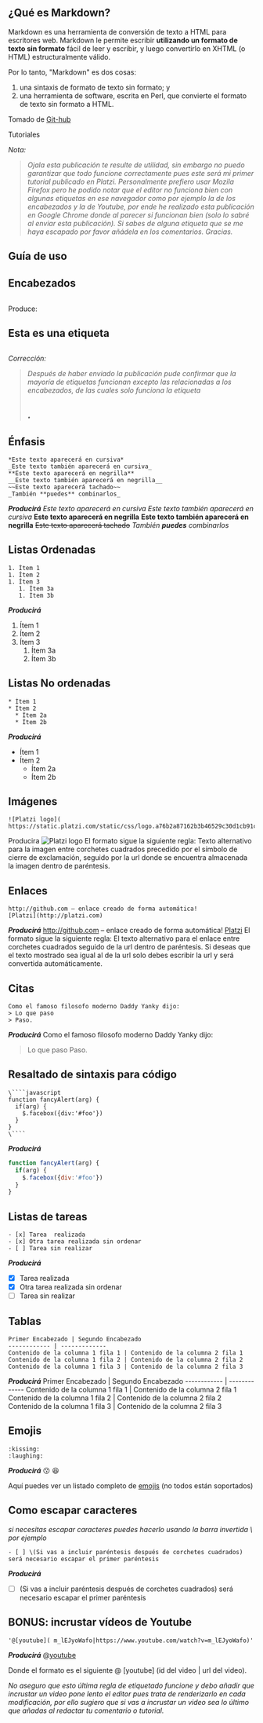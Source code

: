 ## ¿Qué es Markdown?
Markdown es una herramienta de conversión de texto a HTML para escritores web. Markdown le permite escribir **utilizando un formato de texto sin formato** fácil de leer y escribir, y luego convertirlo en XHTML (o HTML) estructuralmente válido.

Por lo tanto, "Markdown" es dos cosas: 
1.	una sintaxis de formato de texto sin formato; y 
2.	una herramienta de software, escrita en Perl, que convierte el formato de texto sin formato a HTML.

Tomado de [Git-hub]( https://guides.github.com/features/mastering-markdown/) 

Tutoriales

_Nota:_
> _Ojala esta publicación te resulte de utilidad, sin embargo no puedo garantizar que todo funcione correctamente pues este será mi primer tutorial publicado en Platzi. Personalmente prefiero usar Mozila Firefox pero he podido notar que el editor no funciona bien con algunas etiquetas en ese navegador como por ejemplo la de los encabezados y la de Youtube, por ende he realizado esta publicación en Google Chrome donde al parecer si funcionan bien (solo lo sabré al enviar esta publicación). Si sabes de alguna etiqueta que se me haya escapado por favor añádela en los comentarios. Gracias._

## Guía de uso 
## Encabezados
````## Esta es una etiqueta <h2> 
````
Produce:
## Esta es una etiqueta <h2> 
_Corrección:_
> _Después de haber enviado la publicación pude confirmar que la mayoría de etiquetas funcionan excepto las relacionadas a los encabezados, de las cuales solo funciona la etiqueta <h2>._



## Énfasis
````
*Este texto aparecerá en cursiva*
_Este texto también aparecerá en cursiva_
**Este texto aparecerá en negrilla**
__Este texto también aparecerá en negrilla__
~~Este texto aparecerá tachado~~
_También **puedes** combinarlos_
````
_**Producirá**_
*Este texto aparecerá en cursiva*
_Este texto también aparecerá en cursiva_
**Este texto aparecerá en negrilla**
__Este texto también aparecerá en negrilla__
~~Este texto aparecerá tachado~~
_También **puedes** combinarlos_


## Listas Ordenadas
````
1. Ítem 1
1. Ítem 2
1. Ítem 3
   1. Ítem 3a
   1. Ítem 3b
````
_**Producirá**_
1. Ítem 1
1. Ítem 2
1. Ítem 3
   1. Ítem 3a
   1. Ítem 3b

## Listas No ordenadas
````
* Ítem 1
* Ítem 2
  * Ítem 2a
  * Ítem 2b
````
_**Producirá**_
* Ítem 1
* Ítem 2
  * Ítem 2a
  * Ítem 2b
## Imágenes
````
![Platzi logo]( https://static.platzi.com/static/css/logo.a76b2a87162b3b46529c30d1cb91ccc6.png)
````
Producira
![Platzi logo]( https://static.platzi.com/static/css/logo.a76b2a87162b3b46529c30d1cb91ccc6.png)
El formato sigue la siguiente regla: Texto alternativo para la imagen entre corchetes cuadrados precedido por el símbolo de cierre de exclamación, seguido por la url donde se encuentra almacenada la imagen dentro de paréntesis.

## Enlaces
````
http://github.com – enlace creado de forma automática!
[Platzi](http://platzi.com)
````
_**Producirá**_
http://github.com – enlace creado de forma automática!
[Platzi](http://platzi.com)
El formato sigue la siguiente regla: El texto alternativo para el enlace entre corchetes cuadrados seguido de la url dentro de paréntesis. Si deseas que el texto mostrado sea igual al de la url solo debes escribir la url y será convertida automáticamente. 

## Citas
````
Como el famoso filosofo moderno Daddy Yanky dijo:
> Lo que paso
> Paso.
````
_**Producirá**_
Como el famoso filosofo moderno Daddy Yanky dijo:
> Lo que paso
> Paso.

## Resaltado de sintaxis para código
````
\````javascript
function fancyAlert(arg) {
  if(arg) {
    $.facebox({div:'#foo'})
  }
}
\````
````
_**Producirá**_
````javascript
function fancyAlert(arg) {
  if(arg) {
    $.facebox({div:'#foo'})
  }
}
````


## Listas de tareas
````
- [x] Tarea  realizada
- [x] Otra tarea realizada sin ordenar
- [ ] Tarea sin realizar
````
_**Producirá**_
- [x] Tarea  realizada
- [x] Otra tarea realizada sin ordenar
- [ ] Tarea sin realizar

## Tablas
````
Primer Encabezado | Segundo Encabezado
------------ | -------------
Contenido de la columna 1 fila 1 | Contenido de la columna 2 fila 1
Contenido de la columna 1 fila 2 | Contenido de la columna 2 fila 2
Contenido de la columna 1 fila 3 | Contenido de la columna 2 fila 3

````
_**Producirá**_
Primer Encabezado | Segundo Encabezado
------------ | -------------
Contenido de la columna 1 fila 1 | Contenido de la columna 2 fila 1
Contenido de la columna 1 fila 2 | Contenido de la columna 2 fila 2
Contenido de la columna 1 fila 3 | Contenido de la columna 2 fila 3

## Emojis
````
:kissing:
:laughing:
````
_**Producirá**_
:kissing:
:laughing:

Aquí puedes ver un listado completo de [emojis]( https://github.com/ikatyang/emoji-cheatsheet/blob/master/README.md) (no todos están soportados)

## Como escapar caracteres
_si necesitas escapar caracteres puedes hacerlo usando la barra invertida \\
por ejemplo_
````
- [ ] \(Si vas a incluir paréntesis después de corchetes cuadrados) será necesario escapar el primer paréntesis
````
_**Producirá**_
- [ ] \(Si vas a incluir paréntesis después de corchetes cuadrados) será necesario escapar el primer paréntesis
## BONUS: incrustar vídeos de Youtube
````
'@[youtube]( m_lEJyoWafo|https://www.youtube.com/watch?v=m_lEJyoWafo)'
````
_**Producirá**_
@[youtube]( m_lEJyoWafo|https://www.youtube.com/watch?v=m_lEJyoWafo)

Donde el formato es el siguiente @ [youtube] (id del video | url del video). 

_No aseguro que esto última regla de etiquetado funcione y debo añadir que incrustar un video pone lento el editor pues trata de renderizarlo en cada modificación, por ello sugiero que si vas a incrustar un video sea lo último que añadas al redactar tu comentario o tutorial._

